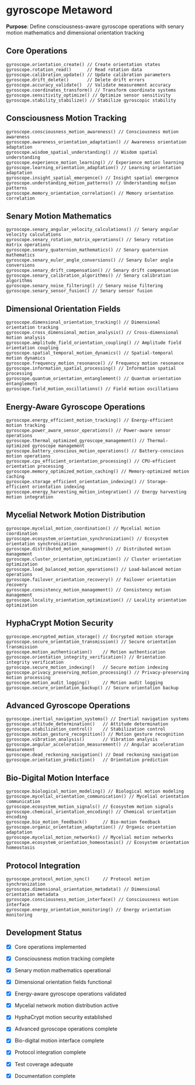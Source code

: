 # gyroscope Metaword

**Purpose**: Define consciousness-aware gyroscope operations with senary motion mathematics and dimensional orientation tracking

## Core Operations

```hyphos
gyroscope.orientation_create() // Create orientation states
gyroscope.rotation_read()      // Read rotation data
gyroscope.calibration_update() // Update calibration parameters
gyroscope.drift_delete()       // Delete drift errors
gyroscope.accuracy_validate()  // Validate measurement accuracy
gyroscope.coordinates_transform() // Transform coordinate systems
gyroscope.sensitivity_optimize() // Optimize sensor sensitivity
gyroscope.stability_stabilize() // Stabilize gyroscopic stability
```

## Consciousness Motion Tracking

```hyphos
gyroscope.consciousness_motion_awareness() // Consciousness motion awareness
gyroscope.awareness_orientation_adaptation() // Awareness orientation adaptation
gyroscope.wisdom_spatial_understanding() // Wisdom spatial understanding
gyroscope.experience_motion_learning() // Experience motion learning
gyroscope.learning_orientation_adaptation() // Learning orientation adaptation
gyroscope.insight_spatial_emergence() // Insight spatial emergence
gyroscope.understanding_motion_patterns() // Understanding motion patterns
gyroscope.memory_orientation_correlation() // Memory orientation correlation
```

## Senary Motion Mathematics

```hyphos
gyroscope.senary_angular_velocity_calculations() // Senary angular velocity calculations
gyroscope.senary_rotation_matrix_operations() // Senary rotation matrix operations
gyroscope.senary_quaternion_mathematics() // Senary quaternion mathematics
gyroscope.senary_euler_angle_conversions() // Senary Euler angle conversions
gyroscope.senary_drift_compensation() // Senary drift compensation
gyroscope.senary_calibration_algorithms() // Senary calibration algorithms
gyroscope.senary_noise_filtering() // Senary noise filtering
gyroscope.senary_sensor_fusion() // Senary sensor fusion
```

## Dimensional Orientation Fields

```hyphos
gyroscope.dimensional_orientation_tracking() // Dimensional orientation tracking
gyroscope.cross_dimensional_motion_analysis() // Cross-dimensional motion analysis
gyroscope.amplitude_field_orientation_coupling() // Amplitude field orientation coupling
gyroscope.spatial_temporal_motion_dynamics() // Spatial-temporal motion dynamics
gyroscope.frequency_motion_resonance() // Frequency motion resonance
gyroscope.information_spatial_processing() // Information spatial processing
gyroscope.quantum_orientation_entanglement() // Quantum orientation entanglement
gyroscope.field_motion_oscillations() // Field motion oscillations
```

## Energy-Aware Gyroscope Operations

```hyphos
gyroscope.energy_efficient_motion_tracking() // Energy-efficient motion tracking
gyroscope.power_aware_sensor_operations() // Power-aware sensor operations
gyroscope.thermal_optimized_gyroscope_management() // Thermal-optimized gyroscope management
gyroscope.battery_conscious_motion_operations() // Battery-conscious motion operations
gyroscope.cpu_efficient_orientation_processing() // CPU-efficient orientation processing
gyroscope.memory_optimized_motion_caching() // Memory-optimized motion caching
gyroscope.storage_efficient_orientation_indexing() // Storage-efficient orientation indexing
gyroscope.energy_harvesting_motion_integration() // Energy harvesting motion integration
```

## Mycelial Network Motion Distribution

```hyphos
gyroscope.mycelial_motion_coordination() // Mycelial motion coordination
gyroscope.ecosystem_orientation_synchronization() // Ecosystem orientation synchronization
gyroscope.distributed_motion_management() // Distributed motion management
gyroscope.cluster_orientation_optimization() // Cluster orientation optimization
gyroscope.load_balanced_motion_operations() // Load-balanced motion operations
gyroscope.failover_orientation_recovery() // Failover orientation recovery
gyroscope.consistency_motion_management() // Consistency motion management
gyroscope.locality_orientation_optimization() // Locality orientation optimization
```

## HyphaCrypt Motion Security

```hyphos
gyroscope.encrypted_motion_storage() // Encrypted motion storage
gyroscope.secure_orientation_transmission() // Secure orientation transmission
gyroscope.motion_authentication()    // Motion authentication
gyroscope.orientation_integrity_verification() // Orientation integrity verification
gyroscope.secure_motion_indexing()   // Secure motion indexing
gyroscope.privacy_preserving_motion_processing() // Privacy-preserving motion processing
gyroscope.motion_audit_logging()     // Motion audit logging
gyroscope.secure_orientation_backup() // Secure orientation backup
```

## Advanced Gyroscope Operations

```hyphos
gyroscope.inertial_navigation_systems() // Inertial navigation systems
gyroscope.attitude_determination()   // Attitude determination
gyroscope.stabilization_control()    // Stabilization control
gyroscope.motion_gesture_recognition() // Motion gesture recognition
gyroscope.vibration_analysis()       // Vibration analysis
gyroscope.angular_acceleration_measurement() // Angular acceleration measurement
gyroscope.dead_reckoning_navigation() // Dead reckoning navigation
gyroscope.orientation_prediction()   // Orientation prediction
```

## Bio-Digital Motion Interface

```hyphos
gyroscope.biological_motion_modeling() // Biological motion modeling
gyroscope.mycelial_orientation_communication() // Mycelial orientation communication
gyroscope.ecosystem_motion_signals() // Ecosystem motion signals
gyroscope.chemical_orientation_encoding() // Chemical orientation encoding
gyroscope.bio_motion_feedback()      // Bio-motion feedback
gyroscope.organic_orientation_adaptation() // Organic orientation adaptation
gyroscope.mycelial_motion_networks() // Mycelial motion networks
gyroscope.ecosystem_orientation_homeostasis() // Ecosystem orientation homeostasis
```

## Protocol Integration

```hyphos
gyroscope.protocol_motion_sync()     // Protocol motion synchronization
gyroscope.dimensional_orientation_metadata() // Dimensional orientation metadata
gyroscope.consciousness_motion_interface() // Consciousness motion interface
gyroscope.energy_orientation_monitoring() // Energy orientation monitoring
```

## Development Status

- [x] Core operations implemented
- [x] Consciousness motion tracking complete
- [x] Senary motion mathematics operational
- [x] Dimensional orientation fields functional
- [x] Energy-aware gyroscope operations validated
- [x] Mycelial network motion distribution active
- [x] HyphaCrypt motion security established
- [x] Advanced gyroscope operations complete
- [x] Bio-digital motion interface complete
- [x] Protocol integration complete
- [x] Test coverage adequate
- [x] Documentation complete

